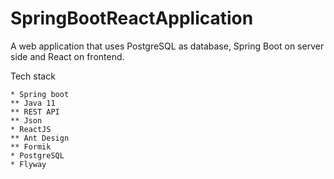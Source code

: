 # SpringBootReactApplication
A web application that uses PostgreSQL as database, Spring Boot on server side and React on frontend.

  Tech stack
  
    * Spring boot
    ** Java 11 
    ** REST API
    ** Json
    * ReactJS
    ** Ant Design
    ** Formik
    * PostgreSQL
    * Flyway
    
